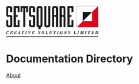 <!--_coverpage.md-->

![Logo](/_images/setsquare-logo.png)

# Documentation Directory

[About](/?id=about)